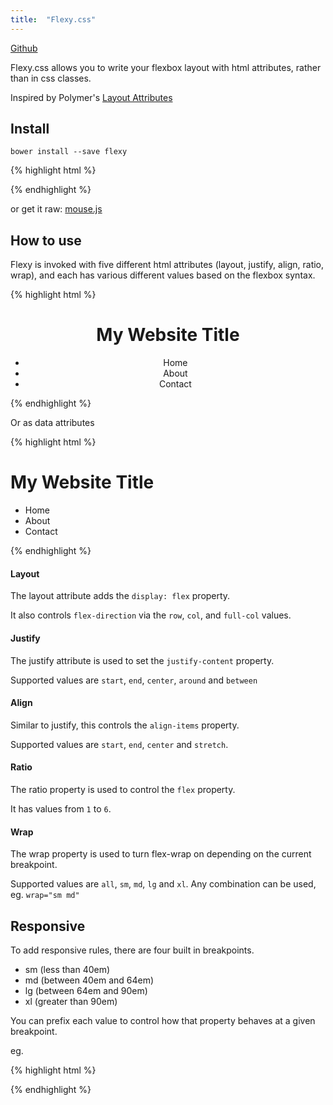 ```yaml
---
title:  "Flexy.css"
---
```

[Github](https://github.com/nicksheffield/flexy)

Flexy.css allows you to write your flexbox layout with html attributes, rather than in css classes.

Inspired by Polymer's [Layout Attributes](https://www.polymer-project.org/0.5/docs/polymer/layout-attrs.html)

## Install
```
bower install --save flexy
```
{% highlight html %}
<link rel="stylesheet" href="bower_components/flexy/flexy.min.css">
{% endhighlight %}

or get it raw: [mouse.js](https://raw.githubusercontent.com/nicksheffield/Flexy/master/flexy.min.css)

## How to use

Flexy is invoked with five different html attributes (layout, justify, align, ratio, wrap), and each has various different values based on the flexbox syntax.

{% highlight html %}
<div layout="row" justify="between" align="center">
    <h1>My Website Title</h1>
    <nav>
        <ul layout="row">
            <li ratio="1">Home</li>
            <li ratio="1">About</li>
            <li ratio="2">Contact</li>
        </ul>
    </nav>
</div>
{% endhighlight %}

Or as data attributes

{% highlight html %}
<div data-layout="row" data-justify="between" data-align="center">
    <h1>My Website Title</h1>
    <nav>
        <ul data-layout="row">
            <li data-ratio="1">Home</li>
            <li data-ratio="1">About</li>
            <li data-ratio="2">Contact</li>
        </ul>
    </nav>
</div>
{% endhighlight %}

#### Layout

The layout attribute adds the `display: flex` property.

It also controls `flex-direction` via the `row`, `col`, and `full-col` values.


#### Justify

The justify attribute is used to set the `justify-content` property.

Supported values are `start`, `end`, `center`, `around` and `between`


#### Align

Similar to justify, this controls the `align-items` property.

Supported values are `start`, `end`, `center` and `stretch`.


#### Ratio

The ratio property is used to control the `flex` property.

It has values from `1` to `6`.


#### Wrap

The wrap property is used to turn flex-wrap on depending on the current breakpoint.

Supported values are `all`, `sm`, `md`, `lg` and `xl`. Any combination can be used, eg. `wrap="sm md"`


## Responsive

To add responsive rules, there are four built in breakpoints.

 * sm (less than 40em)
 * md (between 40em and 64em)
 * lg (between 64em and 90em)
 * xl (greater than 90em)

You can prefix each value to control how that property behaves at a given breakpoint.

eg.

{% highlight html %}
<div layout="row sm-full-col md-row xl-col"></div>

<div ratio="1 sm-4 xl-2"></div>
{% endhighlight %}